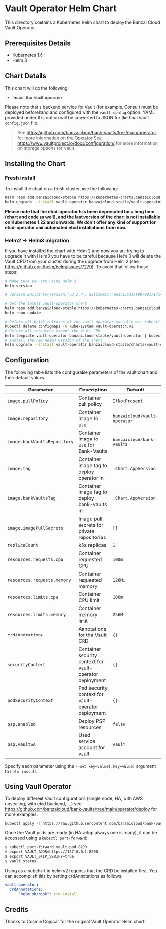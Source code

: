 # Vault Operator Helm Chart

This directory contains a Kubernetes Helm chart to deploy the Banzai Cloud Vault Operator.

## Prerequisites Details

* Kubernetes 1.6+
* Helm 3

## Chart Details

This chart will do the following:

* Install the Vault operator

Please note that a backend service for Vault (for example, Consul) must
be deployed beforehand and configured with the `vault.config` option. YAML
provided under this option will be converted to JSON for the final vault
`config.json` file.

> See https://github.com/banzaicloud/bank-vaults/tree/main/operator for more information on the Operator
> See https://www.vaultproject.io/docs/configuration/ for more information on storage options for Vault.

## Installing the Chart

### Fresh install

To install the chart on a fresh cluster, use the following:

```bash
helm repo add banzaicloud-stable https://kubernetes-charts.banzaicloud.com
helm upgrade --install vault-operator banzaicloud-stable/vault-operator
```

**Please note that the etcd-operator has been deprecated for a long time (chart and code as well), and the last version of the chart is not installable on Kubernetes 1.22 and onwards. We don't offer any kind of support for etcd-operator and automated etcd installations from now.**

### Helm2 -> Helm3 migration

If you have installed the chart with Helm 2 and now you are trying to upgrade it with Helm3 you have to be careful because Helm 3 will delete the Vault CRD from your cluster during the upgrade from Helm 2 (see https://github.com/helm/helm/issues/7279). To avoid that follow these steps:

```bash
# Make sure you are using Helm 3
helm version

# version.BuildInfo{Version:"v3.3.4", GitCommit:"a61ce5633af99708171414353ed49547cf05013d", GitTreeState:"clean", GoVersion:"go1.14.9"}

# Get the latest vault-operator chart
helm repo add banzaicloud-stable https://kubernetes-charts.banzaicloud.com
helm repo update

# Delete all Helm2 releases of the vault-operator manually wit kubectl to keep the resources in the cluster
kubectl delete configmaps -n kube-system vault-operator.v1
# Delete all resources except the Vault CRD
helm template vault-operator banzaicloud-stable/vault-operator | kubectl delete -f -
# Install the new Helm3 version of the chart
helm upgrade --install vault-operator banzaicloud-stable/charts/vault-operator
```

## Configuration

The following table lists the configurable parameters of the vault chart and their default values.

| Parameter                    | Description                                              | Default                      |
| ---------------------------- | -------------------------------------------------------- | ---------------------------- |
| `image.pullPolicy`           | Container pull policy                                    | `IfNotPresent`               |
| `image.repository`           | Container image to use                                   | `banzaicloud/vault-operator` |
| `image.bankVaultsRepository` | Container image to use for Bank-Vaults                   | `banzaicloud/bank-vaults`    |
| `image.tag`                  | Container image tag to deploy operator in                | `.Chart.AppVersion`          |
| `image.bankVaultsTag`        | Container image tag to deploy bank-vaults in             | `.Chart.AppVersion`          |
| `image.imagePullSecrets`     | Image pull secrets for private repositories              | `[]`                         |
| `replicaCount`               | k8s replicas                                             | `1`                          |
| `resources.requests.cpu`     | Container requested CPU                                  | `100m`                       |
| `resources.requests.memory`  | Container requested memory                               | `128Mi`                      |
| `resources.limits.cpu`       | Container CPU limit                                      | `100m`                       |
| `resources.limits.memory`    | Container memory limit                                   | `256Mi`                      |
| `crdAnnotations`             | Annotations for the Vault CRD                            | `{}`                         |
| `securityContext`            | Container security context for vault-operator deployment | `{}`                         |
| `podSecurityContext`         | Pod security context for vault-operator deployment       | `{}`                         |
| `psp.enabled`                | Deploy PSP resources                                     | `false`                      |
| `psp.vaultSA`                | Used service account for vault                           | `vault`                      |

Specify each parameter using the `--set key=value[,key=value]` argument to `helm install`.

## Using Vault Operator

To deploy different Vault configurations (single node, HA, with AWS unsealing, with etcd backend, ...) see: https://github.com/banzaicloud/bank-vaults/tree/main/operator/deploy for more examples.

```bash
kubectl apply -f https://raw.githubusercontent.com/banzaicloud/bank-vaults/main/operator/deploy/cr-raft.yaml
```

Once the Vault pods are ready (in HA setup always one is ready), it can be accessed using a `kubectl port-forward`:

```bash
$ kubectl port-forward vault-pod 8200
$ export VAULT_ADDR=https://127.0.0.1:8200
$ export VAULT_SKIP_VERIFY=true
$ vault status
```

Using as a subchart in helm v2 requires that the CRD be installed first. You can accomplish this by setting crdAnnotations as follows.

```yaml
vault-operator:
  crdAnnotations:
      "helm.sh/hook": crd-install
```

## Credits

Thanks to Cosmin Cojocar for the original Vault Operator Helm chart!

